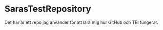 # SarasTestRepository

Det här är ett repo jag använder för att lära mig hur GitHub och TEI fungerar.

